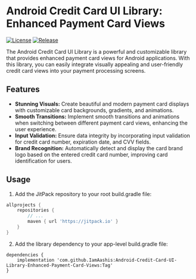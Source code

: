 # Android Credit Card UI Library: Enhanced Payment Card Views

[![License](https://img.shields.io/badge/License-MIT-blue.svg)](https://opensource.org/licenses/MIT)
[![Release](https://img.shields.io/github/v/release/your-library-repo/credit-card-ui-library.svg)]([https://github.com/your-library-repo/credit-card-ui-library/releases](https://github.com/IamAashis/Android-Credit-Card-UI-Library-Enhanced-Payment-Card-Views/releases/tag/0.1))

The Android Credit Card UI Library is a powerful and customizable library that provides enhanced payment card views for Android applications. With this library, you can easily integrate visually appealing and user-friendly credit card views into your payment processing screens.

## Features

- **Stunning Visuals:** Create beautiful and modern payment card displays with customizable card backgrounds, gradients, and animations.
- **Smooth Transitions:** Implement smooth transitions and animations when switching between different payment card views, enhancing the user experience.
- **Input Validation:** Ensure data integrity by incorporating input validation for credit card number, expiration date, and CVV fields.
- **Brand Recognition:** Automatically detect and display the card brand logo based on the entered credit card number, improving card identification for users.

## Usage

1. Add the JitPack repository to your root build.gradle file:

```groovy
allprojects {
    repositories {
        // ...
        maven { url 'https://jitpack.io' }
    }
}
```

2. Add the library dependency to your app-level build.gradle file:

```
dependencies {
    implementation 'com.github.IamAashis:Android-Credit-Card-UI-Library-Enhanced-Payment-Card-Views:Tag'
}
```

